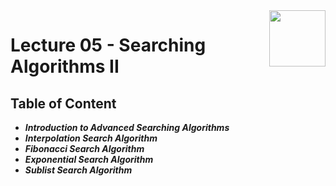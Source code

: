 <img align="right" width="90" height="90" src="https://github.com/cs-MohamedAyman/Computer-Science-Textbooks/blob/master/logos/algorithms.jpg">

# Lecture 05 - Searching Algorithms II

## Table of Content

- ***Introduction to Advanced Searching Algorithms***
- ***Interpolation Search Algorithm***
- ***Fibonacci Search Algorithm***
- ***Exponential Search Algorithm***
- ***Sublist Search Algorithm***
